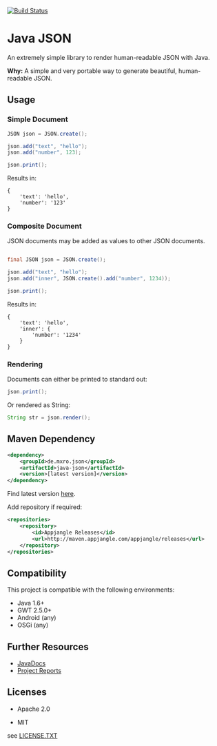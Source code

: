 [![Build Status](https://travis-ci.org/mxro/java-json.svg)](https://travis-ci.org/mxro/java-json)

# Java JSON

An extremely simple library to render human-readable JSON with Java.

**Why:** A simple and very portable way to generate beautiful, human-readable JSON. 

## Usage

### Simple Document

```java
JSON json = JSON.create();

json.add("text", "hello");
json.add("number", 123);

json.print();
```

Results in:

```
{
    'text': 'hello',
    'number': '123'
}
```

### Composite Document

JSON documents may be added as values to other JSON documents.

```java

final JSON json = JSON.create();

json.add("text", "hello");
json.add("inner", JSON.create().add("number", 1234));

json.print();
```

Results in:

```
{
    'text': 'hello',
    'inner': {
        'number': '1234'
    }
}
```

### Rendering

Documents can either be printed to standard out:

```java
json.print();
```

Or rendered as String:

```java
String str = json.render();
```

## Maven Dependency

```xml
<dependency>
    <groupId>de.mxro.json</groupId>
	<artifactId>java-json</artifactId>
	<version>[latest version]</version>
</dependency>
```

Find latest version [here](http://modules.appjangle.com/java-json/latest/project-summary.html).

Add repository if required:

```xml
<repositories>
	<repository>
		<id>Appjangle Releases</id>
		<url>http://maven.appjangle.com/appjangle/releases</url>
	</repository>
</repositories>
```

## Compatibility

This project is compatible with the following environments:

- Java 1.6+
- GWT 2.5.0+
- Android (any)
- OSGi (any)

## Further Resources

- [JavaDocs](http://modules.appjangle.com/java-json/latest/apidocs/)
- [Project Reports](http://modules.appjangle.com/java-json/latest/project-reports.html)

## Licenses

- Apache 2.0

- MIT

see [LICENSE.TXT](https://github.com/mxro/java-json/blob/master/LICENSE.TXT)



